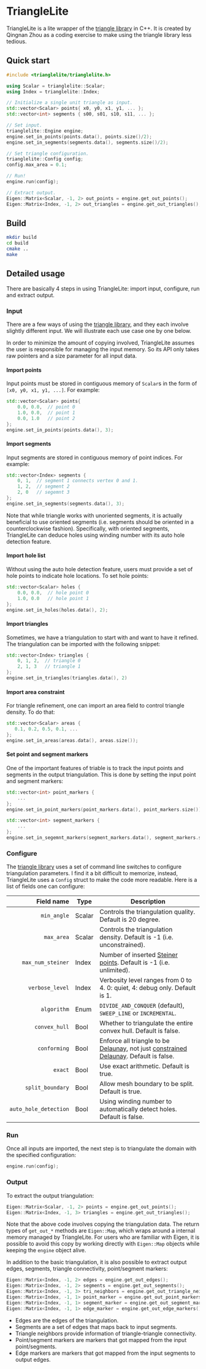 # TriangleLite

TriangleLite is a lite wrapper of the [triangle library] in C++.  It is created
by Qingnan Zhou as a coding exercise to make using the triangle library less
tedious.

## Quick start

```c++
#include <trianglelite/trianglelite.h>

using Scalar = trianglelite::Scalar;
using Index = trianglelite::Index;

// Initialize a single unit triangle as input.
std::vector<Scalar> points{ x0, y0, x1, y1, ... };
std::vector<int> segments { s00, s01, s10, s11, ... };

// Set input.
trianglelite::Engine engine;
engine.set_in_points(points.data(), points.size()/2);
engine.set_in_segments(segments.data(), segments.size()/2);

// Set triangle configuration.
trianglelite::Config config;
config.max_area = 0.1;

// Run!
engine.run(config);

// Extract output.
Eigen::Matrix<Scalar, -1, 2> out_points = engine.get_out_points();
Eigen::Matrix<Index, -1, 2> out_triangles = engine.get_out_triangles();
```

## Build

```sh
mkdir build
cd build
cmake ..
make
```

## Detailed usage

There are basically 4 steps in using TriangleLite: import input, configure, run
and extract output.

### Input

There are a few ways of using the [triangle library], and they each involve
slightly different input.  We will illustrate each use case one by one below.

In order to minimize the amount of copying involved, TriangleLite assumes the
user is responsible for managing the input memory.  So its API only takes raw
pointers and a size parameter for all input data.

#### Import points

Input points must be stored in contiguous memory of `Scalar`s in the form of
`[x0, y0, x1, y1, ...]`.  For example:

```c++
std::vector<Scalar> points{
    0.0, 0.0,  // point 0
    1.0, 0.0,  // point 1
    0.0, 1.0   // point 2
};
engine.set_in_points(points.data(), 3);
```

#### Import segments

Input segments are stored in contiguous memory of point indices.  For example:

```c++
std::vector<Index> segments {
    0, 1,  // segment 1 connects vertex 0 and 1.
    1, 2,  // segment 2
    2, 0   // segemnt 3
};
engine.set_in_segments(segments.data(), 3);
```

Note that while triangle works with unoriented segments, it is actually
beneficial to use oriented segments (i.e. segments should be oriented
in a counterclockwise fashion).  Specifically, with oriented segments,
TriangleLite can deduce holes using winding number with its auto hole detection
feature.

#### Import hole list

Without using the auto hole detection feature, users must provide a set of hole
points to indicate hole locations.  To set hole points:

```c++
std::vector<Scalar> holes {
    0.0, 0.0,  // hole point 0
    1.0, 0.0   // hole point 1
};
engine.set_in_holes(holes.data(), 2);
```

#### Import triangles

Sometimes, we have a triangulation to start with and want to have it refined.
The triangulation can be imported with the following snippet:

```c++
std::vector<Index> triangles {
    0, 1, 2,  // triangle 0
    2, 1, 3   // triangle 1
};
engine.set_in_triangles(triangles.data(), 2)
```

#### Import area constraint

For triangle refinement, one can import an area field to control triangle
density.  To do that:

```c++
std::vector<Scalar> areas {
   0.1, 0.2, 0.5, 0.1, ...
};
engine.set_in_areas(areas.data(), areas.size());
```

#### Set point and segment markers

One of the important features of triable is to track the input points and
segments in the output triangulation.  This is done by setting the input point
and segment markers:

```c++
std::vector<int> point_markers {
    ...
};
engine.set_in_point_markers(point_markers.data(), point_markers.size());

std::vector<int> segment_markers {
    ...
};
engine.set_in_segemnt_markers(segment_markers.data(), segment_markers.size());
```

### Configure

The [triangle library] uses a set of command line switches to configure
triangulation parameters.  I find it a bit difficult to memorize, instead,
TriangleLite uses a `Config` struct to make the code more readable.  Here is a
list of fields one can configure:

|            Field name |  Type  | Description |
|----------------------:|--------|-------------|
|           `min_angle` | Scalar | Controls the triangulation quality.  Default is 20 degree. |
|            `max_area` | Scalar | Controls the triangulation density.  Default is -1 (i.e. unconstrained). |
|     `max_num_steiner` | Index  | Number of inserted [Steiner points].  Default is -1 (i.e. unlimited). |
|       `verbose_level` | Index  | Verbosity level ranges from 0 to 4.  0: quiet, 4: debug only.  Default is 1. |
|           `algorithm` | Enum   | `DIVIDE_AND_CONQUER` (default), `SWEEP_LINE` or `INCREMENTAL`. |
|         `convex_hull` | Bool   | Whether to triangulate the entire convex hull.  Default is false. |
|          `conforming` | Bool   | Enforce all triangle to be [Delaunay][Delaunay triangulation], not just [constrained Delaunay][Constrained Delaunay triangulation]. Default is false. |
|               `exact` | Bool   | Use exact arithmetic.  Default is true. |
|      `split_boundary` | Bool   | Allow mesh boundary to be split.  Default is true. |
| `auto_hole_detection` | Bool   | Using winding number to automatically detect holes. Default is false. |


### Run

Once all inputs are imported, the next step is to triangulate the domain with
the specified configuration:

```c++
engine.run(config);
```

### Output

To extract the output triangulation:

```c++
Eigen::Matrix<Scalar, -1, 2> points = engine.get_out_points();
Eigen::Matrix<Index, -1, 3> triangles = engine.get_out_triangles();
```

Note that the above code involves copying the triangulation data.  The return
types of `get_out_*` methods are `Eigen::Map`, which wraps around a internal
memory managed by TriangleLite.  For users who are familiar with Eigen, it is
possible to avoid this copy by working directly with `Eigen::Map` objects while
keeping the `engine` object alive.

In addition to the basic triangulation, it is also possible to extract output
edges, segments, triangle connectivity, point/segment markers:

```c++
Eigen::Matrix<Index, -1, 2> edges = engine.get_out_edges();
Eigen::Matrix<Index, -1, 2> segments = engine.get_out_segments();
Eigen::Matrix<Index, -1, 3> tri_neighbors = engine.get_out_triangle_neighbors();
Eigen::Matrix<Index, -1, 1> point_marker = engine.get_out_point_markers();
Eigen::Matrix<Index, -1, 1> segment_marker = engine.get_out_segment_markers();
Eigen::Matrix<Index, -1, 1> edge_marker = engine.get_out_edge_markers();
```

* Edges are the edges of the triangulation.
* Segments are a set of edges that maps back to input segments.
* Triangle neighbors provide information of triangle-triangle connectivity.
* Point/segment markers are markers that got mapped from the input point/segments.
* Edge markers are markers that got mapped from the input segments to output
  edges.


[triangle library]: https://www.cs.cmu.edu/~quake/triangle.html
[Steiner points]: https://en.wikipedia.org/wiki/Steiner_point_(computational_geometry)
[Delaunay triangulation]: https://mathworld.wolfram.com/DelaunayTriangulation.html
[Constrained Delaunay triangulation]: https://en.wikipedia.org/wiki/Constrained_Delaunay_triangulation

